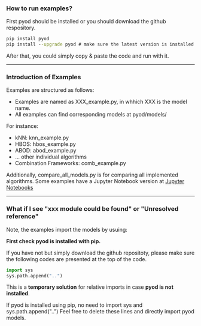 ### How to run examples?

First pyod should be installed or you should download the github respository.
````cmd
pip install pyod
pip install --upgrade pyod # make sure the latest version is installed!
````

After that, you could simply copy & paste the code and run with it.

---

### Introduction of Examples
Examples are structured as follows:
- Examples are named as XXX_example.py, in whhich XXX is the model name.
- All examples can find corresponding models at pyod/models/

For instance: 
- kNN: knn_example.py
- HBOS: hbos_example.py
- ABOD: abod_example.py
- ... other individual algorithms
- Combination Frameworks: comb_example.py

Additionally, compare_all_models.py is for comparing all implemented algorithms.
Some examples have a Jupyter Notebook version at [Jupyter Notebooks](https://github.com/yzhao062/Pyod/tree/master/notebooks)

---

### What if I see "xxx module could be found" or "Unresolved reference"
Note, the examples import the models by usuing:

**First check pyod is installed with pip.**

If you have not but simply download the github repositoty, please make
sure the following codes are presented at the top of the code.

```python
import sys
sys.path.append("..")
```
This is a **temporary solution** for relative imports in case **pyod is not installed**.

If pyod is installed using pip, no need to import sys and sys.path.append("..")
Feel free to delete these lines and directly import pyod models.

